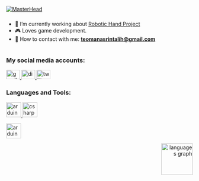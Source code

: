 [![MasterHead](https://share.creavite.co/662eb394e877555b0b3916b8.gif)](https://teomanasrintalih.com)
<h3 align="center"></h3>

- 🧐 I’m currently working about [Robotic Hand Project](https://github.com/teomanasrintalih/Robotichand)
- 🎮 Loves game development.
- 🎈 How to contact with me: **teomanasrintalih@gmail.com**

<h1 align="center"></h1>
<h3 align="left">My social media accounts:</h3>
<p align="left">

<div align="left">
  <a href="teomanasrintalih@gmail.com" target="_blank">
    <img src="https://raw.githubusercontent.com/maurodesouza/profile-readme-generator/master/src/assets/icons/social/gmail/default.svg" width="37" height="25" alt="gmail logo"  />
  </a>
  <a href="goleovl" target="_blank">
    <img src="https://raw.githubusercontent.com/maurodesouza/profile-readme-generator/master/src/assets/icons/social/discord/default.svg" width="37" height="25" alt="discord logo"  />
  </a>
  <a href="https://twitter.com/goleovl" target="_blank">
    <img src="https://raw.githubusercontent.com/maurodesouza/profile-readme-generator/master/src/assets/icons/social/twitter/default.svg" width="37" height="25" alt="twitter logo"  />
  </a>
</div>

<h3 align="left">Languages and Tools:</h3>
<p align="left"> <a href="https://skillicons.dev/icons?i=cs" target="_blank" rel="noreferrer"> <img src="https://skillicons.dev/icons?i=cs" alt="arduino" width="40" height="40"/> </a> <a href="https://skillicons.dev/icons?i=unity" target="_blank" rel="noreferrer"> <img src="https://skillicons.dev/icons?i=unity" alt="csharp" width="40" height="40"/> </a> <p align="left"> <a href="https://skillicons.dev/icons?i=visualstudio" target="_blank" rel="noreferrer"> <img src="https://skillicons.dev/icons?i=visualstudio" alt="arduino" width="40" height="40"/> </a>
  
<div align="right">
  <img src="https://github-readme-stats.vercel.app/api/top-langs?username=teomanasrintalih&locale=en&hide_title=false&layout=compact&card_width=120&langs_count=5&theme=dark&hide_border=false&order=2" height="85" alt="languages graph"  />
</div>
